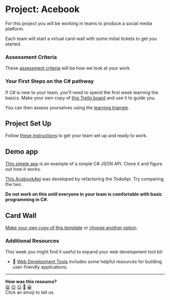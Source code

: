 # Project: Acebook

For this project you will be working in teams to produce a social media platform.

Each team will start a virtual card-wall with some initial tickets to get you started.

### Assessment Criteria

These [assessment criteria](https://github.com/makersacademy/course/blob/main/final_projects/project_criteria.md) will be how we look at your work

### Your First Steps on the C# pathway

If C# is new to your team, you'll need to spend the first week learning the basics.  Make your own copy of [this Trello board](https://trello.com/b/EjkmVb5N/learn-c-sharp-and-dotnet) and use it to guide you.

You can then assess yourselves using the [learning triangle](https://github.com/makersacademy/course/blob/main/pills/blooms_taxonomy.md).

## Project Set Up

Follow [these instructions](../project_setup.md) to get your team set up and ready to work.

## Demo app

[This simple app](https://github.com/makersacademy/TodoApi) is an example of a simple C# JSON API.  Clone it and figure out how it works.

[This AcebookApi](https://github.com/makersacademy/acebook-csharp-template) was developed by refactoring the TodoApi.  Try comparing the two.

**Do not work on this until everyone in your team is comfortable with basic programming in C#.**

## Card Wall

[Make your own copy of this template](https://trello.com/b/Dgcyzjcp/acebook-csharp-template) or [choose another option](../project_setup.md#card-wall).

### Additional Resources

This week you might find it useful to expand your web development tool kit:

- :pill: [Web Development Tools](../../pills/web_development_tools.md) includes some helpful resources for building user-friendly applications.

<!-- BEGIN GENERATED SECTION DO NOT EDIT -->

---

**How was this resource?**  
[😫](https://airtable.com/shrUJ3t7KLMqVRFKR?prefill_Repository=course&prefill_File=engineering_projects/csharp/README.md&prefill_Sentiment=😫) [😕](https://airtable.com/shrUJ3t7KLMqVRFKR?prefill_Repository=course&prefill_File=engineering_projects/csharp/README.md&prefill_Sentiment=😕) [😐](https://airtable.com/shrUJ3t7KLMqVRFKR?prefill_Repository=course&prefill_File=engineering_projects/csharp/README.md&prefill_Sentiment=😐) [🙂](https://airtable.com/shrUJ3t7KLMqVRFKR?prefill_Repository=course&prefill_File=engineering_projects/csharp/README.md&prefill_Sentiment=🙂) [😀](https://airtable.com/shrUJ3t7KLMqVRFKR?prefill_Repository=course&prefill_File=engineering_projects/csharp/README.md&prefill_Sentiment=😀)  
Click an emoji to tell us.

<!-- END GENERATED SECTION DO NOT EDIT -->
